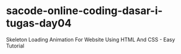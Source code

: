 # sacode-online-coding-dasar-i-tugas-day04
Skeleton Loading Animation For Website Using HTML And CSS - Easy Tutorial
